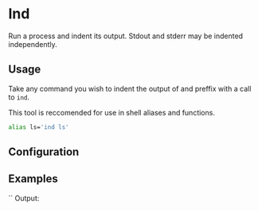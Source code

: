 # Ind

Run a process and indent its output. Stdout and stderr may be indented independently.

## Usage

Take any command you wish to indent the output of and preffix with a call to `ind`.

This tool is reccomended for use in shell aliases and functions.

```bash
alias ls='ind ls'
```

## Configuration

## Examples

``
Output:

```bash

```
